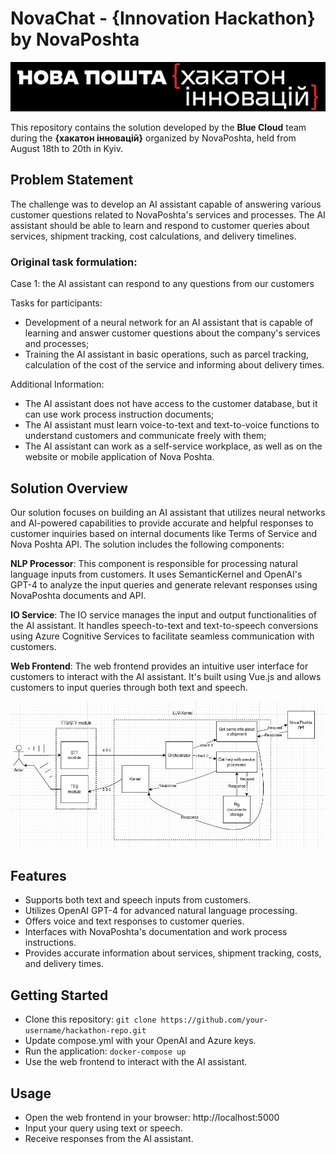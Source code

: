 # NovaChat - {Innovation Hackathon} by NovaPoshta 

![](./res/logo-upd-hor.png)

This repository contains the solution developed by the **Blue Cloud** team during the **{хaкaтон інновацій}** organized by NovaPoshta, held from August 18th to 20th in Kyiv.

## Problem Statement
The challenge was to develop an AI assistant capable of answering various customer questions related to NovaPoshta's services and processes. The AI assistant should be able to learn and respond to customer queries about services, shipment tracking, cost calculations, and delivery timelines.

### Original task formulation:

Case 1: the AI assistant can respond to any questions from our customers

Tasks for participants:
- Development of a neural network for an AI assistant that is capable of learning and answer customer questions about the company's services and processes;
- Training the AI assistant in basic operations, such as parcel tracking,
calculation of the cost of the service and informing about delivery times.

Additional Information:
- The AI assistant does not have access to the customer database, but it can
use work process instruction documents;
- The AI assistant must learn voice-to-text and text-to-voice functions to
understand customers and communicate freely with them;
- The AI assistant can work as a self-service workplace, as well as on the website or mobile application of Nova Poshta.

## Solution Overview
Our solution focuses on building an AI assistant that utilizes neural networks and AI-powered capabilities to provide accurate and helpful responses to customer inquiries based on internal documents like Terms of Service and Nova Poshta API. The solution includes the following components:

**NLP Processor**: This component is responsible for processing natural language inputs from customers. It uses SemanticKernel and OpenAI's GPT-4 to analyze the input queries and generate relevant responses using NovaPoshta documents and API.

**IO Service**: The IO service manages the input and output functionalities of the AI assistant. It handles speech-to-text and text-to-speech conversions using Azure Cognitive Services to facilitate seamless communication with customers.

**Web Frontend**: The web frontend provides an intuitive user interface for customers to interact with the AI assistant. It's built using Vue.js and allows customers to input queries through both text and speech.

![](./res/achitecture.jpg)

## Features
- Supports both text and speech inputs from customers.
- Utilizes OpenAI GPT-4 for advanced natural language processing.
- Offers voice and text responses to customer queries.
- Interfaces with NovaPoshta's documentation and work process instructions.
- Provides accurate information about services, shipment tracking, costs, and delivery times.

## Getting Started
- Clone this repository: `git clone https://github.com/your-username/hackathon-repo.git`
- Update compose.yml with your OpenAI and Azure keys.
- Run the application: `docker-compose up`
- Use the web frontend to interact with the AI assistant.

## Usage
- Open the web frontend in your browser: http://localhost:5000
- Input your query using text or speech.
- Receive responses from the AI assistant.
